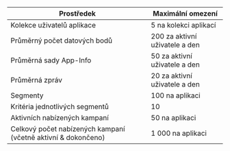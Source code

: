 | Prostředek | Maximální omezení |
| --- | --- |
| Kolekce uživatelů aplikace |5 na kolekci aplikací |
| Průměrný počet datových bodů |200 za aktivní uživatele a den |
| Průměrná sady App-Info |50 za aktivní uživatele a den |
| Průměrná zpráv |20 za aktivní uživatele a den |
| Segmenty |100 na aplikaci |
| Kritéria jednotlivých segmentů |10 |
| Aktivních nabízených kampaní |50 na aplikaci |
| Celkový počet nabízených kampaní (včetně aktivní & dokončeno) |1 000 na aplikaci |

